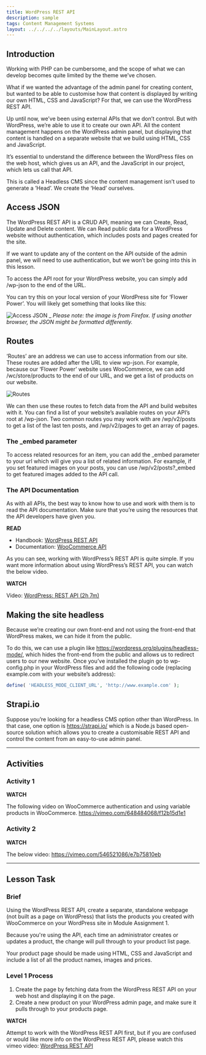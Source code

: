 ```yaml
---
title: WordPress REST API
description: sample
tags: Content Management Systems
layout: ../../../../layouts/MainLayout.astro
---
```


## Introduction

Working with PHP can be cumbersome, and the scope of what we can develop becomes quite limited by the theme we’ve chosen.

What if we wanted the advantage of the admin panel for creating content, but wanted to be able to customise how that content is displayed by writing our own HTML, CSS and JavaScript? For that, we can use the WordPress REST API.

Up until now, we’ve been using external APIs that we don’t control. But with WordPress, we’re able to use it to create our own API. All the content management happens on the WordPress admin panel, but displaying that content is handled on a separate website that we build using HTML, CSS and JavaScript.

It’s essential to understand the difference between the WordPress files on the web host, which gives us an API, and the JavaScript in our project, which lets us call that API.

This is called a Headless CMS since the content management isn’t used to generate a ’Head’. We create the ‘Head’ ourselves.

## Access JSON

The WordPress REST API is a CRUD API, meaning we can Create, Read, Update and Delete content. We can Read public data for a WordPress website without authentication, which includes posts and pages created for the site.

If we want to update any of the content on the API outside of the admin panel, we will need to use authentication, but we won’t be going into this in this lesson.

To access the API root for your WordPress website, you can simply add /wp-json to the end of the URL.

You can try this on your local version of your WordPress site for ‘Flower Power’. You will likely get something that looks like this:

![Access JSON](/images/cms/2-4-accessjson.jpg) \_ _Please note: the image is from Firefox. If using another browser, the JSON might be formatted differently._

## Routes

‘Routes’ are an address we can use to access information from our site. These routes are added after the URL to view wp-json. For example, because our ‘Flower Power’ website uses WooCommerce, we can add /wc/store/products to the end of our URL, and we get a list of products on our website.

![Routes](/images/cms/2-4-routes.jpg)

We can then use these routes to fetch data from the API and build websites with it. You can find a list of your website’s available routes on your API’s root at /wp-json. Two common routes you may work with are /wp/v2/posts to get a list of the last ten posts, and /wp/v2/pages to get an array of pages.

### The \_embed parameter

To access related resources for an item, you can add the \_embed parameter to your url which will give you a list of related information. For example, if you set featured images on your posts, you can use /wp/v2/posts?\_embed to get featured images added to the API call.

### The API Documentation

As with all APIs, the best way to know how to use and work with them is to read the API documentation. Make sure that you’re using the resources that the API developers have given you.

**READ**

- Handbook: [WordPress REST API](https://developer.wordpress.org/rest-api/)
- Documentation: [WooCommerce API](https://woocommerce.github.io/woocommerce-rest-api-docs/#introduction)

As you can see, working with WordPress’s REST API is quite simple. If you want more information about using WordPress’s REST API, you can watch the below video.

**WATCH**

Video: [WordPress: REST API (2h 7m)](https://www.linkedin.com/learning/wordpress-rest-api-2/restful-wordpress-through-an-api?u=43268076)

## Making the site headless

Because we’re creating our own front-end and not using the front-end that WordPress makes, we can hide it from the public.

To do this, we can use a plugin like https://wordpress.org/plugins/headless-mode/, which hides the front-end from the public and allows us to redirect users to our new website. Once you’ve installed the plugin go to wp-config.php in your WordPress files and add the following code (replacing example.com with your website’s address):

```php
define( 'HEADLESS_MODE_CLIENT_URL', 'http://www.example.com' );
```

## Strapi.io

Suppose you’re looking for a headless CMS option other than WordPress. In that case, one option is https://strapi.io/ which is a Node.js based open-source solution which allows you to create a customisable REST API and control the content from an easy-to-use admin panel.

<hr>

## Activities

### Activity 1

**WATCH**

The following video on WooCommerce authentication and using variable products in WooCommerce. https://vimeo.com/648484068/f12b15d1e1

### Activity 2

**WATCH**

The below video: https://vimeo.com/546521086/e7b75810eb

<hr>

## Lesson Task

### Brief

Using the WordPress REST API, create a separate, standalone webpage (not built as a page on WordPress) that lists the products you created with WooCommerce on your WordPress site in Module Assignment 1.

Because you're using the API, each time an administrator creates or updates a product, the change will pull through to your product list page.

Your product page should be made using HTML, CSS and JavaScript and include a list of all the product names, images and prices.

### Level 1 Process

1. Create the page by fetching data from the WordPress REST API on your web host and displaying it on the page.
2. Create a new product on your WordPress admin page, and make sure it pulls through to your products page.

**WATCH**

Attempt to work with the WordPress REST API first, but if you are confused or would like more info on the WordPress REST API, please watch this vimeo video: [WordPress REST API](https://vimeo.com/503498883/ec0bc11c2a)
